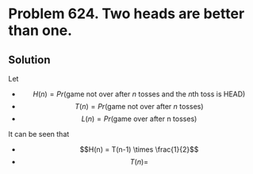 # Problem 624. Two heads are better than one.

<script src="https://cdn.mathjax.org/mathjax/latest/MathJax.js?config=TeX-AMS-MML_HTMLorMML" type="text/javascript"></script>

## Solution

Let
- $$H(n) = Pr(\text{game not over after } n \text{ tosses and the } n\text{th toss is HEAD})$$
- $$T(n) = Pr(\text{game not over after } n \text{ tosses})$$
- $$L(n) = Pr(\text{game over after n tosses})$$

It can be seen that
- $$H(n) = T(n-1) \times \frac{1}{2}$$
- $$T(n) = $$
